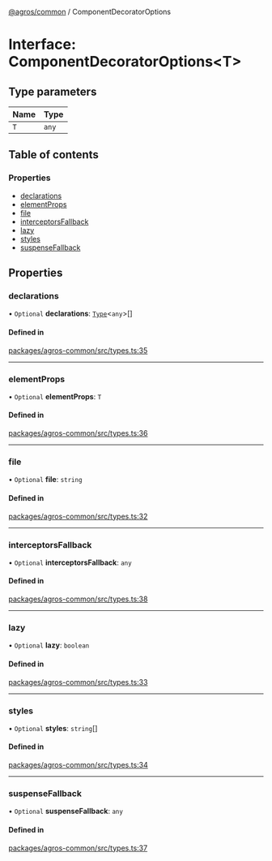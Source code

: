 [@agros/common](../index.md) / ComponentDecoratorOptions

# Interface: ComponentDecoratorOptions<T\>

## Type parameters

| Name | Type |
| :------ | :------ |
| `T` | `any` |

## Table of contents

### Properties

- [declarations](ComponentDecoratorOptions.md#declarations)
- [elementProps](ComponentDecoratorOptions.md#elementprops)
- [file](ComponentDecoratorOptions.md#file)
- [interceptorsFallback](ComponentDecoratorOptions.md#interceptorsfallback)
- [lazy](ComponentDecoratorOptions.md#lazy)
- [styles](ComponentDecoratorOptions.md#styles)
- [suspenseFallback](ComponentDecoratorOptions.md#suspensefallback)

## Properties

### <a id="declarations" name="declarations"></a> declarations

• `Optional` **declarations**: [`Type`](../index.md#type)<`any`\>[]

#### Defined in

[packages/agros-common/src/types.ts:35](https://github.com/agrosjs/agros/blob/f31aa82/packages/agros-common/src/types.ts#L35)

___

### <a id="elementprops" name="elementprops"></a> elementProps

• `Optional` **elementProps**: `T`

#### Defined in

[packages/agros-common/src/types.ts:36](https://github.com/agrosjs/agros/blob/f31aa82/packages/agros-common/src/types.ts#L36)

___

### <a id="file" name="file"></a> file

• `Optional` **file**: `string`

#### Defined in

[packages/agros-common/src/types.ts:32](https://github.com/agrosjs/agros/blob/f31aa82/packages/agros-common/src/types.ts#L32)

___

### <a id="interceptorsfallback" name="interceptorsfallback"></a> interceptorsFallback

• `Optional` **interceptorsFallback**: `any`

#### Defined in

[packages/agros-common/src/types.ts:38](https://github.com/agrosjs/agros/blob/f31aa82/packages/agros-common/src/types.ts#L38)

___

### <a id="lazy" name="lazy"></a> lazy

• `Optional` **lazy**: `boolean`

#### Defined in

[packages/agros-common/src/types.ts:33](https://github.com/agrosjs/agros/blob/f31aa82/packages/agros-common/src/types.ts#L33)

___

### <a id="styles" name="styles"></a> styles

• `Optional` **styles**: `string`[]

#### Defined in

[packages/agros-common/src/types.ts:34](https://github.com/agrosjs/agros/blob/f31aa82/packages/agros-common/src/types.ts#L34)

___

### <a id="suspensefallback" name="suspensefallback"></a> suspenseFallback

• `Optional` **suspenseFallback**: `any`

#### Defined in

[packages/agros-common/src/types.ts:37](https://github.com/agrosjs/agros/blob/f31aa82/packages/agros-common/src/types.ts#L37)
